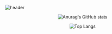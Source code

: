 ![header](https://capsule-render.vercel.app/api?type=waving&color=0:a82da8,100:da8f00&height=230&section=header&text=ThugMS&fontAlign=70&fontAlignY=40&fontSize=60&fontColor=ffffff)

<div align="center">
  
![Anurag's GitHub stats](https://github-readme-stats.vercel.app/api?username=ThugMS&show_icons=true&theme=tokyonight)


![Top Langs](https://github-readme-stats.vercel.app/api/top-langs/?username=ThugMS&layout=compact&theme=tokyonight)
 </div>

